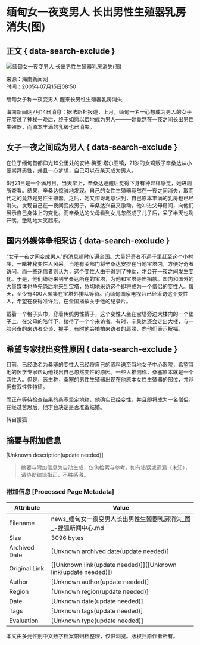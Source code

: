 # 缅甸女一夜变男人 长出男性生殖器乳房消失(图)

## 正文 { data-search-exclude }


![缅甸女一夜变男人 长出男性生殖器乳房消失(图)](https://photocdn.sohu.com/20050715/Img226317642.jpg)

来源：海南新闻网  
时间：2005年07月15日08:50

缅甸女子称一夜变男人 醒来长男性生殖器乳房消失

海南新闻网7月14日消息：据法新社报道，上月，缅甸一名一心想成为男人的女子在度过了神秘一晚后，终于如愿以偿地成为男人———她竟然在一夜之间长出男性生殖器，而原本丰满的乳房也已消失。

## **女子一夜之间成为男人** { data-search-exclude }

在位于缅甸首都仰光19公里处的安格·梅亚·塔尔亚镇，21岁的女鸡贩子辛桑达从小便崇拜男性，并且一心梦想，自己可以在某天成为男人。

6月21日是一个满月日，当天早上，辛桑达睡醒后觉得下身有种异样感觉，她进厕所查看。结果，辛桑达惊骇地发现，自己的女性生殖器竟然在一夜之间消失，取而代之的竟然是男性生殖器。之后，她又惊讶地意识到，自己原本丰满的乳房也已经消失。发现自己在一夜间变成男子，辛桑达兴奋又激动。他冲进父母房间，向他们展示自己身体上的变化。而辛桑达的父母看到女儿忽然成了儿子后，呆了半天也咧开嘴，激动地大笑起来。

## **国内外媒体争相采访** { data-search-exclude }

“女子一夜之间变成男人”的消息顿时传遍全国。大量好奇者不远千里赶至这个小村庄，一睹神秘变性人风采。当地有关部门将辛桑达安排在当地宝塔内，方便好奇者访问。而一些迷信者则认为，这个变性人由于得到了神助，才会在一夜之间发生变化。于是，他们纷纷来到辛桑达所在的宝塔，为他和宝塔寺庙捐款。国内和国外的大量媒体也争先恐后地来到宝塔，急切地采访这个即将成为一个僧侣的变性人。每天，至少有400人聚集在宝塔外排队等待。而缅甸国家电视台已经采访这个变性人，希望在获得准许后，在全国播放关于他的纪录片。

戴着一个格子头巾，穿着传统男性裤子，这个变性人坐在宝塔旁边大楼内的一个垫子上，在父母的陪伴下，接待了一个个来访者。有时，辛桑达还会走出大楼，与一脸兴奋的来访者交谈、握手，有时他会拍拍来访者的肩膀，向他们表示祝福。

## **希望专家找出变性原因** { data-search-exclude }

目前，已经改名为桑塞的变性人已经将自己的资料送至当地女子中心医院，希望当地的医学专家帮助他找出自己忽然变性的原因。一些人推测称，桑塞原本就是一个两性人。但是，医生称，桑塞的男性生殖器出现在他原本女性生殖器的部位，并非拥有双性性特征。

而正在等待检查结果的桑塞坚定地称，他确实已经变性，并且即将成为一名僧侣。在经过苦思后，他才会决定是否准备结婚。

转自搜狐
<!-- tcd_original_link http://news.sohu.com/20050715/n226317619.shtml -->


## 摘要与附加信息

<!-- tcd_abstract -->
[Unknown description(update needed)]
<!-- tcd_abstract_end -->

> 摘要与附加信息为自动生成，仅供检索与参考。如有错误或遗漏（未知），请协助编辑指正，不胜感激。

### 附加信息 [Processed Page Metadata]

| Attribute       | Value                                  |
|-----------------|----------------------------------------|
| Filename        | news_缅甸女一夜变男人长出男性生殖器乳房消失_图_-搜狐新闻中心.md                             |
| Size            | 3096 bytes                           |
| Archived Date   | [Unknown archived date(update needed)]                             |
| Original Link   | [[Unknown link(update needed)]]([Unknown link(update needed)])                       |
| Author          | [Unknown author(update needed)]                               |
| Region          | [Unknown region(update needed)]                               |
| Date            | [Unknown date(update needed)]                                 |
| Tags            | [Unknown tags(update needed)]                                 |
| Evaluation            | [Unknown type(update needed)]                                 |
<!-- tcd_table_end -->

本文由多元性别中文数字档案馆归档整理，仅供浏览。版权归原作者所有。

